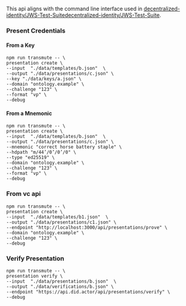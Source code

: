 This api aligns with the command line interface used in [decentralized-identity/JWS-Test-Suitedecentralized-identity/JWS-Test-Suite](https://github.com/decentralized-identity/JWS-Test-Suite).

### Present Credentials

#### From a Key

```
npm run transmute -- \
presentation create \
--input  "./data/templates/b.json"  \
--output "./data/presentations/c.json" \
--key "./data/keys/a.json" \
--domain "ontology.example" \
--challenge "123" \
--format "vp" \
--debug
```

#### From a Mnemonic

```
npm run transmute -- \
presentation create \
--input  "./data/templates/b.json"  \
--output "./data/presentations/c.json" \
--mnemonic "correct horse battery staple" \
--hdpath "m/44’/0’/0’/0" \
--type "ed25519" \
--domain "ontology.example" \
--challenge "123" \
--format "vp" \
--debug
```

### From vc api

```
npm run transmute -- \
presentation create \
--input  "./data/templates/b1.json"  \
--output "./data/presentations/c1.json" \
--endpoint "http://localhost:3000/api/presentations/prove" \
--domain "ontology.example" \
--challenge "123" \
--debug
```

### Verify Presentation

```
npm run transmute -- \
presentation verify \
--input  "./data/presentations/b.json"  \
--output "./data/verifications/b.json" \
--endpoint "https://api.did.actor/api/presentations/verify" \
--debug
```
